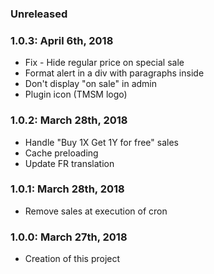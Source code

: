### Unreleased ###

### 1.0.3: April 6th, 2018
* Fix - Hide regular price on special sale 
* Format alert in a div with paragraphs inside
* Don't display "on sale" in admin
* Plugin icon (TMSM logo)

### 1.0.2: March 28th, 2018
* Handle "Buy 1X Get 1Y for free" sales
* Cache preloading
* Update FR translation

### 1.0.1: March 28th, 2018
* Remove sales at execution of cron

### 1.0.0: March 27th, 2018
* Creation of this project